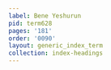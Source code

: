 ```yaml
---
label: Bene Yeshurun
pid: term628
pages: '181'
order: '0090'
layout: generic_index_term
collection: index-headings
---
```

